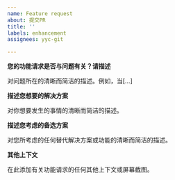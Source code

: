 ```yaml
---
name: Feature request
about: 提交PR
title: ''
labels: enhancement
assignees: yyc-git

---
```


**您的功能请求是否与问题有关？请描述**

对问题所在的清晰而简洁的描述。例如，当[…]



**描述您想要的解决方案**

对你想要发生的事情的清晰而简洁的描述。



**描述您考虑的备选方案**

对您所考虑的任何替代解决方案或功能的清晰而简洁的描述。



**其他上下文**

在此添加有关功能请求的任何其他上下文或屏幕截图。
